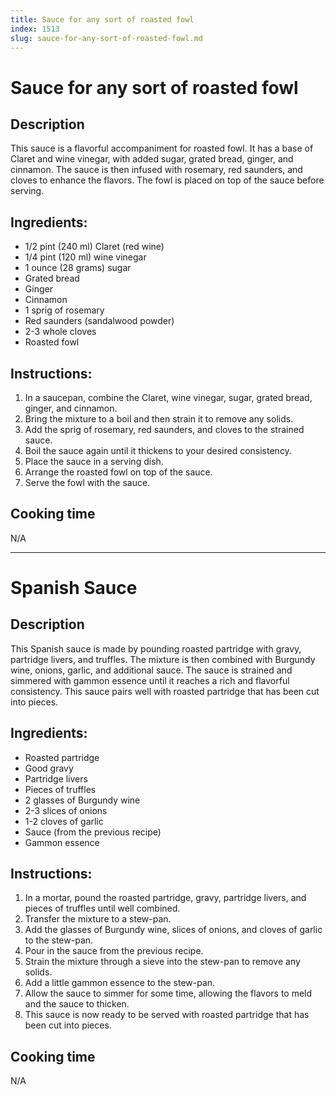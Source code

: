 ```yaml
---
title: Sauce for any sort of roasted fowl
index: 1513
slug: sauce-for-any-sort-of-roasted-fowl.md
---
```


# Sauce for any sort of roasted fowl

## Description
This sauce is a flavorful accompaniment for roasted fowl. It has a base of Claret and wine vinegar, with added sugar, grated bread, ginger, and cinnamon. The sauce is then infused with rosemary, red saunders, and cloves to enhance the flavors. The fowl is placed on top of the sauce before serving.

## Ingredients:
- 1/2 pint (240 ml) Claret (red wine)
- 1/4 pint (120 ml) wine vinegar
- 1 ounce (28 grams) sugar
- Grated bread
- Ginger
- Cinnamon
- 1 sprig of rosemary
- Red saunders (sandalwood powder)
- 2-3 whole cloves
- Roasted fowl

## Instructions:
1. In a saucepan, combine the Claret, wine vinegar, sugar, grated bread, ginger, and cinnamon.
2. Bring the mixture to a boil and then strain it to remove any solids.
3. Add the sprig of rosemary, red saunders, and cloves to the strained sauce.
4. Boil the sauce again until it thickens to your desired consistency.
5. Place the sauce in a serving dish.
6. Arrange the roasted fowl on top of the sauce.
7. Serve the fowl with the sauce.

## Cooking time
N/A

---

# Spanish Sauce

## Description
This Spanish sauce is made by pounding roasted partridge with gravy, partridge livers, and truffles. The mixture is then combined with Burgundy wine, onions, garlic, and additional sauce. The sauce is strained and simmered with gammon essence until it reaches a rich and flavorful consistency. This sauce pairs well with roasted partridge that has been cut into pieces.

## Ingredients:
- Roasted partridge
- Good gravy
- Partridge livers
- Pieces of truffles
- 2 glasses of Burgundy wine
- 2-3 slices of onions
- 1-2 cloves of garlic
- Sauce (from the previous recipe)
- Gammon essence

## Instructions:
1. In a mortar, pound the roasted partridge, gravy, partridge livers, and pieces of truffles until well combined.
2. Transfer the mixture to a stew-pan.
3. Add the glasses of Burgundy wine, slices of onions, and cloves of garlic to the stew-pan.
4. Pour in the sauce from the previous recipe.
5. Strain the mixture through a sieve into the stew-pan to remove any solids.
6. Add a little gammon essence to the stew-pan.
7. Allow the sauce to simmer for some time, allowing the flavors to meld and the sauce to thicken.
8. This sauce is now ready to be served with roasted partridge that has been cut into pieces.

## Cooking time
N/A